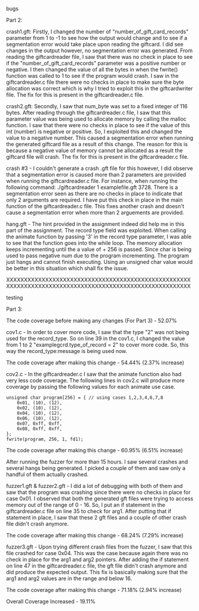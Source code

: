 bugs

Part 2:

 crash1.gft: Firstly, I changed the number of "number_of_gift_card_records" parameter from 1 to -1 to see how the output would change and to see if a segmentation error would take place upon reading the giftcard. I did see changes in the output however, no segmentation error was generated. From reading the giftcardreader file, I saw that there was no check in place to see if the "number_of_gift_card_records" parameter was a positive number or negative. I then changed the value of all the bytes in when the fwrite() function was called to 1 to see if the program would crash. I saw in the giftcardreader.c file there were no checks in place to make sure the byte allocation was correct which is why I tried to exploit this in the giftcardwriter file. The fix for this is present in the giftcardreader.c file.
 
crash2.gft: Secondly, I saw that num_byte was set to a fixed integer of 116 bytes. After reading through the giftcardreader.c file, I saw that this parameter value was being used to allocate memory by calling the malloc function. I saw that there were no checks in place to see if the value of this int (number) is negative or positive. So, I exploited this and changed the value to a negative number. This caused a segmentation error when running the generated giftcard file as a result of this change. The reason for this is because a negative value of memory cannot be allocated as a result the giftcard file will crash. The fix for this is present in the giftcardreader.c file.

crash #3 - I couldn't generate a crash .gft file for this however, I did observe that a segmentation error is caused more than 2 parameters are provided when running the giftcardreader.c file. For instance, when running the following command: ./giftcardreader 1 examplefile.gft 3728. There is a segmentation error seen as there are no checks in place to indicate that only 2 arguments are required. I have put this check in place in the main function of the giftcardreader.c file. This fixes another crash and doesn't cause a segmentation error when more than 2 arguements are provided. 

hang.gft - The hint provided in the assignment indeed did help me in this part of the assignment. The record type field was exploited. When calling the animate function by passing '3' in the record type parameter, I was able to see that the function goes into the while loop. The memory allocation keeps incrementing until the a value of + 256 is passed. Since char is being used to pass negative num due to the program incrementing. The program just hangs and cannot finish executing. Using an unsigned char value would be better in this situation which shall fix the issue. 

XXXXXXXXXXXXXXXXXXXXXXXXXXXXXXXXXXXXXXXXXXXXXXXXXXXXXXXXXXXXXXXXXXXXXXXXXXXXXXXXXXXXXXXXXXXXXXXXXXXXXXXX

testing

Part 3:

The code coverage before making any changes (For Part 3) - 52.07%

cov1.c - In order to cover more code, I saw that the type "2" was not being used for the record_type. So on line 39 in the cov1.c, I changed the value from 1 to 2 "examplegcrd.type_of_record = 2" to cover more code. So, this way the record_type:message is being used now. 

The code coverage after making this change - 54.44% (2.37% increase)


cov2.c - In the giftcardreader.c I saw that the animate function also had very less code coverage. The following lines in cov2.c will produce more coverage by passing the following values for each animate use case. 

	unsigned char program[256] = { // using cases 1,2,3,4,6,7,8
		0x01, (10), (12),
		0x02, (10), (12),
		0x04, (10), (12),
		0x06, (10), (12),
		0x07, 0xff, 0xff,
		0x08, 0xff, 0xff,
	};
	fwrite(program, 256, 1, fd1);


The code coverage after making this change - 60.95% (6.51% increase)


After running the fuzzer for more than 15 hours. I saw several crashes and several hangs being generated. I picked a couple of them and saw only a handful of them actually crashed. 

fuzzer1.gft & fuzzer2.gft - I did a lot of debugging with both of them and saw that the program was crashing since there were no checks in place for case 0x01. I observed that both the generated gft files were trying to access memory out of the range of 0 - 16. So, I put an if statement in the giftcardreader.c file on line 35 to check for arg1. After putting that if statement in place, I saw that these 2 gft files and a couple of other crash file didn't crash anymore.


The code coverage after making this change - 68.24% (7.29% increase)


fuzzer3.gft - Upon trying different crash files from the fuzzer, I saw that this file crashed for case 0x04. This was the case because again there was no check in place for the arg1 and arg2 pointers. After adding the if statement on line 47 in the giftcardreader.c file, the gft file didn't crash anymore and did produce the expected output. This fix is basically making sure that the arg1 and arg2 values are in the range and below 16.



The code coverage after making this change - 71.18% (2.94% increase)

Overall Coverage Increased - 19.11%


